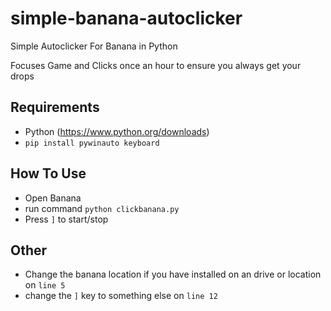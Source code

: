 # simple-banana-autoclicker
Simple Autoclicker For Banana in Python

Focuses Game and Clicks once an hour to ensure you always get your drops

## Requirements 
 - Python (https://www.python.org/downloads)
 - ```pip install pywinauto keyboard```

## How To Use
 - Open Banana
 - run command ```python clickbanana.py```
 - Press ```]``` to start/stop

## Other
 - Change the banana location if you have installed on an drive or location on ```line 5```
 - change the ```]``` key to something else on ```line 12```
